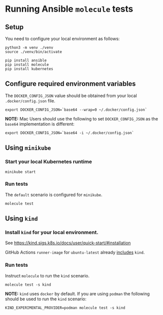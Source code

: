 # Running Ansible `molecule` tests

## Setup

You need to configure your local environment as follows:
```
python3 -m venv ./venv
source ./venv/bin/activate

pip install ansible
pip install molecule
pip install kubernetes
```

## Configure required environment variables

The `DOCKER_CONFIG_JSON` value should be obtained from your local `.docker/config.json` file.

```
export DOCKER_CONFIG_JSON=`base64 --wrap=0 ~/.docker/config.json`
```

**NOTE:** Mac Users should use the following to set `DOCKER_CONFIG_JSON` as the `base64` implementation is different:

```
export DOCKER_CONFIG_JSON=`base64 -i ~/.docker/config.json`
```

## Using `minikube`

### Start your local Kubernetes runtime
```
minikube start
```

### Run tests
The `default` scenario is configured for `minikube`.
```
molecule test
```

## Using `kind`

### Install `kind` for your local environment.

See https://kind.sigs.k8s.io/docs/user/quick-start/#installation

GitHub Actions `runner-image` for `ubuntu-latest` already [includes](https://github.com/actions/runner-images/blob/main/images/ubuntu/Ubuntu2204-Readme.md) `kind`.


### Run tests
Instruct `molecule` to run the `kind` scenario.
```
molecule test -s kind
```

**NOTE:** `kind` uses `docker` by default. If you are using `podman` the following should be used to run the `kind` scenario:
```
KIND_EXPERIMENTAL_PROVIDER=podman molecule test -s kind
```
